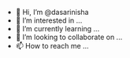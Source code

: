- 👋 Hi, I’m @dasarinisha
- 👀 I’m interested in ...
- 🌱 I’m currently learning ...
- 💞️ I’m looking to collaborate on ...
- 📫 How to reach me ...

<!---
dasarinisha/dasarinisha is a ✨ special ✨ repository because its `README.md` (this file) appears on your GitHub profile.
You can click the Preview link to take a look at your changes.
--->
